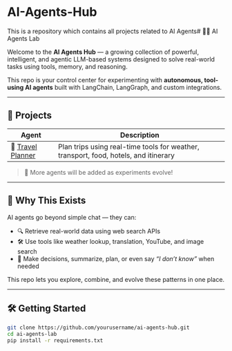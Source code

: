 # AI-Agents-Hub
This is a repository which contains all projects related to AI Agents# 🤖🧪 AI Agents Lab

Welcome to the **AI Agents Hub** — a growing collection of powerful, intelligent, and agentic LLM-based systems designed to solve real-world tasks using tools, memory, and reasoning.

This repo is your control center for experimenting with **autonomous, tool-using AI agents** built with LangChain, LangGraph, and custom integrations.

---

## 🚀 Projects

| Agent | Description |
|-------|-------------|
| 🧳 [Travel Planner](./travel_agent/README.md) | Plan trips using real-time tools for weather, transport, food, hotels, and itinerary |

> 🧩 More agents will be added as experiments evolve!

---

## 🧠 Why This Exists

AI agents go beyond simple chat — they can:
- 🔍 Retrieve real-world data using web search APIs
- 🛠️ Use tools like weather lookup, translation, YouTube, and image search
- 🧭 Make decisions, summarize, plan, or even say *“I don’t know”* when needed

This repo lets you explore, combine, and evolve these patterns in one place.

---

## 🛠️ Getting Started

```bash
git clone https://github.com/yourusername/ai-agents-hub.git
cd ai-agents-lab
pip install -r requirements.txt

